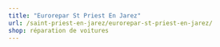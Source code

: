 ```yaml
---
title: "Eurorepar St Priest En Jarez"
url: /saint-priest-en-jarez/eurorepar-st-priest-en-jarez/
shop: réparation de voitures
---
```

